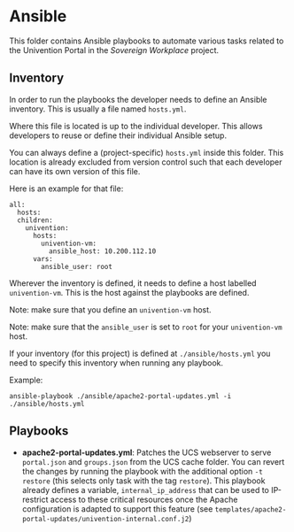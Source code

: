 # Ansible

This folder contains Ansible playbooks to automate various tasks related to the Univention Portal in the *Sovereign Workplace* project.

## Inventory

In order to run the playbooks the developer needs to define an Ansible inventory.
This is usually a file named `hosts.yml`.

Where this file is located is up to the individual developer.
This allows developers to reuse or define their individual Ansible setup.

You can always define a (project-specific) `hosts.yml` inside this folder.
This location is already excluded from version control such that each developer can have its own version of this file.

Here is an example for that file:

```shell
all:
  hosts:
  children:
    univention:
      hosts:
        univention-vm:
          ansible_host: 10.200.112.10
      vars:
        ansible_user: root
```

Wherever the inventory is defined, it needs to define a host labelled `univention-vm`.
This is the host against the playbooks are defined.

Note: make sure that you define an `univention-vm` host.

Note: make sure that the `ansible_user` is set to `root` for your `univention-vm` host.

If your inventory (for this project) is defined at `./ansible/hosts.yml` you need to specify this inventory when running any playbook.

Example:

```shell
ansible-playbook ./ansible/apache2-portal-updates.yml -i ./ansible/hosts.yml
```

## Playbooks

- **apache2-portal-updates.yml**:
  Patches the UCS webserver to serve `portal.json` and `groups.json` from the UCS cache folder.
  You can revert the changes by running the playbook with the additional option `-t restore` (this selects only task with the tag `restore`).
  This playbook already defines a variable, `internal_ip_address` that can be used to IP-restrict access to these critical resources once the Apache configuration is adapted to support this feature (see `templates/apache2-portal-updates/univention-internal.conf.j2`)
